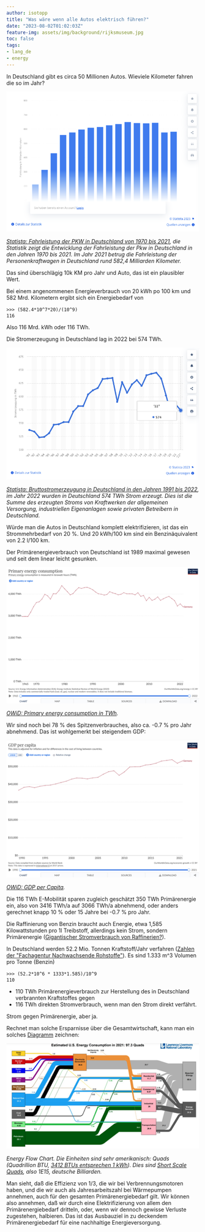 ```yaml
---
author: isotopp
title: "Was wäre wenn alle Autos elektrisch führen?"
date: "2023-08-02T01:02:03Z"
feature-img: assets/img/background/rijksmuseum.jpg
toc: false
tags:
- lang_de
- energy
---
```


In Deutschland gibt es circa 50 Millionen Autos.
Wieviele Kilometer fahren die so im Jahr?

![](/uploads/2023/08/autos-01.png)

*[Statista: Fahrleistung der PKW in Deutschland von 1970 bis 2021](https://de.statista.com/statistik/daten/studie/2984/umfrage/entwicklung-der-fahrleistung-von-pkw/),
die Statistik zeigt die Entwicklung der Fahrleistung der Pkw in Deutschland in den Jahren 1970 bis 2021. Im Jahr 2021 betrug die Fahrleistung der Personenkraftwagen in Deutschland rund 582,4 Milliarden Kilometer.*

Das sind überschlägig 10k KM pro Jahr und Auto, das ist ein plausibler Wert.

Bei einem angenommenen Energieverbrauch von 20 kWh po 100 km und 582 Mrd. Kilometern ergibt sich ein Energiebedarf von

```console
>>> (582.4*10^7*20)/(10^9)
116
```

Also 116 Mrd. kWh oder 116 TWh.

Die Stromerzeugung in Deutschland lag in 2022 bei 574 TWh.

![](/uploads/2023/08/autos-02.png)

*[Statista:  Bruttostromerzeugung in Deutschland in den Jahren 1991 bis 2022](https://de.statista.com/statistik/daten/studie/153267/umfrage/bruttostromerzeugung-in-deutschland-seit-1990/),
im Jahr 2022 wurden in Deutschland 574 TWh Strom erzeugt.
Dies ist die Summe des erzeugten Stroms von Kraftwerken der allgemeinen Versorgung, industriellen Eigenanlagen sowie privaten Betreibern in Deutschland.*

Würde man die Autos in Deutschland komplett elektrifizieren, ist das ein Strommehrbedarf von 20 %.
Und 20 kWh/100 km sind ein Benzinäquivalent von 2.2 l/100 km.

Der Primärenergieverbrauch von Deutschland ist 1989 maximal gewesen und seit dem linear leicht gesunken.

![](/uploads/2023/08/autos-03.png)

*[OWiD: Primary energy consumption in TWh](https://ourworldindata.org/grapher/primary-energy-cons?tab=chart&country=~DEU).*

Wir sind noch bei 78 % des Spitzenverbrauches, also ca. -0.7 % pro Jahr abnehmend.
Das ist wohlgemerkt bei steigendem GDP:

![](/uploads/2023/08/autos-04.png)

*[OWiD: GDP per Capita](https://ourworldindata.org/grapher/gdp-per-capita-worldbank?tab=chart&country=DEU).*

Die 116 TWh E-Mobilität sparen zugleich geschätzt 350 TWh Primärenergie ein,
also von 3416 TWh/a auf 3066 TWh/a abnehmend, 
oder anders gerechnet knapp 10 % oder 15 Jahre bei -0.7 % pro Jahr.

Die Raffinierung von Benzin braucht auch Energie,
etwa 1,585 Kilowattstunden pro 1l Treibstoff, allerdings kein Strom, sondern Primärenergie
([Gigantischer Stromverbrauch von Raffinerien?](https://sedl.at/Umweltirrtuemer/Stromverbrauch_Raffinerien)).

In Deutschland werden 52.2 Mio. Tonnen Kraftstoff/Jahr verfahren
([Zahlen der "Fachagentur Nachwachsende Rohstoffe"](https://mediathek.fnr.de/kraftstoffverbrauch-in-deutschland.html)).
Es sind 1.333 m^3 Volumen pro Tonne (Benzin)

```console
>>> (52.2*10^6 * 1333*1.585)/10^9
110
```
- 110 TWh Primärenergieverbrauch zur Herstellung des in Deutschland verbrannten Kraftstoffes gegen
- 116 TWh direkten Stromverbrauch, wenn man den Strom direkt verfährt.

Strom gegen Primärenergie, aber ja.

Rechnet man solche Ersparnisse über die Gesamtwirtschaft, kann man ein solches 
[Diagramm](https://www.energy.gov/energysaver/articles/annual-energy-and-carbon-flow-charts-detail-us-energy-use-sources-and) 
zeichnen:

[![](/uploads/2023/08/autos-05.png)](https://www.energy.gov/energysaver/articles/annual-energy-and-carbon-flow-charts-detail-us-energy-use-sources-and)

*Energy Flow Chart. 
Die Einheiten sind sehr amerikanisch: 
Quads (Quadrillion BTU, [3412 BTUs entsprechen 1 kWh](https://www.rapidtables.com/convert/energy/BTU_to_kWh.html)).
Dies sind [Short Scale Quads](https://en.wikipedia.org/wiki/Names_of_large_numbers), also 1E15, deutsche Billiarden.*

Man sieht, daß die Effizienz von 1/3, die wir bei Verbrennungsmotoren haben, und die wir auch als Jahresarbeitszahl bei Wärmepumpen annehmen, 
auch für den gesamten Primärenergiebedarf gilt.
Wir können also annehmen, daß wir durch eine Elektrifizierung von allem den Primärenergiebedarf dritteln,
oder, wenn wir dennoch gewisse Verluste zugestehen, halbieren.
Das ist das Ausbauziel in zu deckendem Primärenergiebedarf für eine nachhaltige Energieversorgung. 
